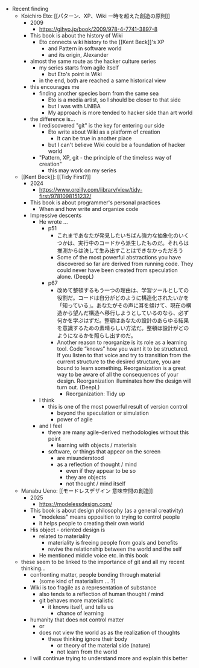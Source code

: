 - Recent finding
	- Koichiro Eto: [[パターン、XP、Wiki ー時を超えた創造の原則]]
		- 2009
			- https://gihyo.jp/book/2009/978-4-7741-3897-8
		- This book is about the history of Wiki
			- Eto connects wiki history to the [[Kent Beck]]'s XP
				- and Pattern in software world
				- and its origin, Alexander
		- almost the same route as the hacker culture series
			- my series starts from agile itself
				- but Eto's point is Wiki
			- in the end, both are reached a same historical view
		- this encourages me 
			- finding another species born from the same sea
				- Eto is a media artist, so I should be closer to that side
				- but I was with UNIBA
				- My approach is more tended to hacker side than art world
		- the difference is...
			- I rediscovered "git" is the key for entering our side
				- Eto write about Wiki as a platform of creation
					- It can be true in another place
				- but I can't believe Wiki could be a foundation of hacker world
			- "Pattern, XP, git - the principle of the timeless way of creation"
				- this may work on my series
	- [[Kent Beck]]: [[Tidy First?]]
		- 2024
			- https://www.oreilly.com/library/view/tidy-first/9781098151232/
		- This book is about programmer's personal practices
			- When and how write and organize code
		- Impressive descents
			- He wrote ...
				- p51
					- これまであなたが発見したいちばん強力な抽象化のいくつかは、実行中のコードから派生したものだ。それらは推測からは決して生み出すことはできなかっただろう
					- Some of the most powerful abstractions you have discovered so far are derived from running code. They could never have been created from speculation alone. (DeepL)
				- p67
					- 改めて整頓するもう一つの理由は、学習ツールとしての役割だ。コードは自分がどのように構造化されたいかを「知っている」。あなたがその声に耳を傾けて、現在の構造から望んだ構造へ移行しようとしているのなら、必ず何かを学ぶはずだ。整頓はあなたの設計のあらゆる結果を意識するための素晴らしい方法だ。整頓は設計がどのようになるかを照らし出すのだ。
					- Another reason to reorganize is its role as a learning tool. Code “knows” how you want it to be structured. If you listen to that voice and try to transition from the current structure to the desired structure, you are bound to learn something. Reorganization is a great way to be aware of all the consequences of your design. Reorganization illuminates how the design will turn out. (DeepL)
						- Reorganization: Tidy up
			- I think 
				- this is one of the most powerful result of version control
					- beyond the speculation or simulation
					- power of agile
			- and I feel 
				- there are many agile-derived methodologies without this point
					- learning with objects / materials
				- software, or things that appear on the screen
					- are misunderstood
					- as a reflection of thought / mind
						- even if they appear to be so
						- they are objects
						- not thought / mind itself
	- Manabu Ueno: [[モードレスデザイン 意味空間の創造]]
		- 2025
			- https://modelessdesign.com/
		- This book is about design philosophy (as a general creativity) 
			- "modeless" means opposition to trying to control people
			- it helps people to creating their own world 
		- His object - oriented design is
			- related to materiality
				- materiality is freeing people from goals and benefits
				- revive the relationship between the world and the self
			- He mentioned middle voice etc. in this book
	- these seem to be linked to the importance of git and all my recent thinking...
		- confronting matter, people bonding through material
			- (some kind of materialism ... ?)
		- Wiki is too fragile as a representation of substance
			- also tends to a reflection of human thought / mind
			- git behaves more materialistic
				- it knows itself, and tells us
					- chance of learning
		- humanity that does not control matter
			- or
			- does not view the world as as the realization of thoughts
				- these thinking ignore their body
					- or theory of the material side (nature)
					- not learn from the world
		- I will continue trying to understand more and explain this better